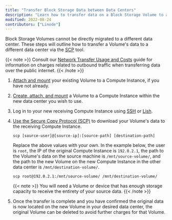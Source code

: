 ```yaml
---
title: "Transfer Block Storage Data between Data Centers"
description: "Learn how to transfer data on a Block Storage Volume to a different data center."
modified: 2022-08-24
contributors: ["Linode"]
---
```


Block Storage Volumes cannot be directly migrated to a different data center. These steps will outline how to transfer a Volume's data to a different data center via the [SCP](/docs/guides/download-files-from-a-compute-instance/#download-specific-files-or-directories-over-ssh) tool.

{{< note >}}
Consult our [Network Transfer Usage and Costs](/docs/products/platform/get-started/guides/network-transfer/) guide for information on charges related to outbound traffic when transferring data over the public internet.
{{< /note >}}

1. [Attach and mount](/docs/products/storage/block-storage/guides/manage-volumes/) your existing Volume to a Compute Instance, if you have not already.

1. [Create, attach, and mount](/docs/products/storage/block-storage/guides/manage-volumes/) a Volume to a Compute Instance within the new data center you wish to use.

1. Log in to your new receiving Compute Instance using [SSH](/docs/guides/connect-to-server-over-ssh/) or [Lish](/docs/products/compute/compute-instances/guides/lish/).

1.  [Use the Secure Copy Protocol (SCP)](/docs/guides/download-files-from-a-compute-instance/#download-specific-files-or-directories-over-ssh) to download your Volume's data to the receiving Compute Instance.

        scp [source-user]@[source-ip]:[source-path] [destination-path]

    Replace the above values with your own. In the example below, the user is `root`, the IP of the original Compute Instance is `192.0.2.1`, the path to the Volume's data on the source machine is `/mnt/source-volume/`, and the path to the new Volume on the new Compute Instance in the other data center is `/mnt/destination-volume/`.

        scp root@192.0.2.1:/mnt/source-volume/ /mnt/destination-volume/

    {{< note >}}
    You will need a Volume or device that has enough storage capacity to receive the entirety of your source data.
    {{< /note >}}

1. Once the transfer is complete and you have confirmed the original data is now located on the new Volume in your desired data center, the original Volume can be deleted to avoid further charges for that Volume.